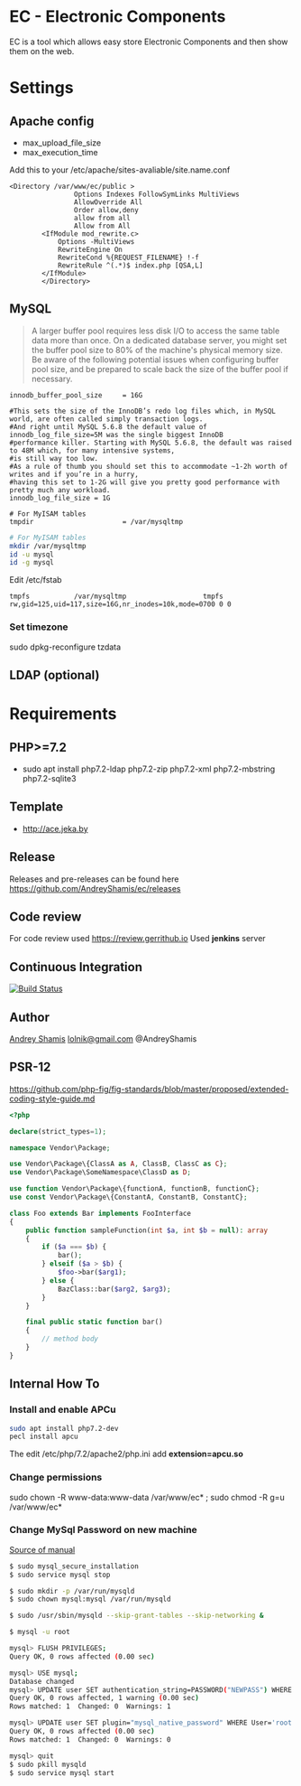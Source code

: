 # EC - Electronic Components
EC is a tool which allows easy store Electronic Components and then show them on the web. 

# Settings
## Apache config
- max_upload_file_size
- max_execution_time

Add this to your /etc/apache/sites-avaliable/site.name.conf
~~~ apacheconf
<Directory /var/www/ec/public >
                Options Indexes FollowSymLinks MultiViews
                AllowOverride All
                Order allow,deny
                allow from all
                Allow from All
        <IfModule mod_rewrite.c>
            Options -MultiViews
            RewriteEngine On
            RewriteCond %{REQUEST_FILENAME} !-f
            RewriteRule ^(.*)$ index.php [QSA,L]
        </IfModule>
        </Directory>
~~~

## MySQL

>A larger buffer pool requires less disk I/O to access the same table data more than once. On a dedicated database server, you might set the buffer pool size to 80% of the machine's physical memory size. Be aware of the following potential issues when configuring buffer pool size, and be prepared to scale back the size of the buffer pool if necessary.

~~~
innodb_buffer_pool_size     = 16G

#This sets the size of the InnoDB’s redo log files which, in MySQL world, are often called simply transaction logs. 
#And right until MySQL 5.6.8 the default value of innodb_log_file_size=5M was the single biggest InnoDB 
#performance killer. Starting with MySQL 5.6.8, the default was raised to 48M which, for many intensive systems, 
#is still way too low.
#As a rule of thumb you should set this to accommodate ~1-2h worth of writes and if you’re in a hurry, 
#having this set to 1-2G will give you pretty good performance with pretty much any workload.
innodb_log_file_size = 1G

# For MyISAM tables
tmpdir                      = /var/mysqltmp

~~~
~~~ bash
# For MyISAM tables
mkdir /var/mysqltmp
id -u mysql
id -g mysql
~~~
Edit /etc/fstab
~~~
tmpfs           /var/mysqltmp                   tmpfs rw,gid=125,uid=117,size=16G,nr_inodes=10k,mode=0700 0 0
~~~
### Set timezone
sudo dpkg-reconfigure tzdata

## LDAP (optional)

# Requirements
## PHP>=7.2
* sudo apt install php7.2-ldap php7.2-zip php7.2-xml php7.2-mbstring php7.2-sqlite3

## Template
* http://ace.jeka.by

## Release
Releases and pre-releases can be found here https://github.com/AndreyShamis/ec/releases

## Code review
For code review used https://review.gerrithub.io
Used **jenkins** server

## Continuous Integration
[![Build Status](http://werd.asuscomm.com/job/EC_pre_commit/)](http://werd.asuscomm.com/job/EC_pre_commit/)

## Author
[Andrey Shamis](https://github.com/AndreyShamis) lolnik@gmail.com
@AndreyShamis

## PSR-12
https://github.com/php-fig/fig-standards/blob/master/proposed/extended-coding-style-guide.md

~~~ php
<?php

declare(strict_types=1);

namespace Vendor\Package;

use Vendor\Package\{ClassA as A, ClassB, ClassC as C};
use Vendor\Package\SomeNamespace\ClassD as D;

use function Vendor\Package\{functionA, functionB, functionC};
use const Vendor\Package\{ConstantA, ConstantB, ConstantC};

class Foo extends Bar implements FooInterface
{
    public function sampleFunction(int $a, int $b = null): array
    {
        if ($a === $b) {
            bar();
        } elseif ($a > $b) {
            $foo->bar($arg1);
        } else {
            BazClass::bar($arg2, $arg3);
        }
    }

    final public static function bar()
    {
        // method body
    }
}
~~~

## Internal How To
### Install and enable APCu
~~~ bash
sudo apt install php7.2-dev
pecl install apcu
~~~
The edit /etc/php/7.2/apache2/php.ini add **extension=apcu.so**

### Change permissions
sudo chown -R www-data:www-data /var/www/ec* ; sudo chmod -R g=u /var/www/ec*

### Change MySql Password on new machine
[Source of manual](https://linuxconfig.org/how-to-reset-root-mysql-password-on-ubuntu-18-04-bionic-beaver-linux) 
~~~ bash
$ sudo mysql_secure_installation
$ sudo service mysql stop

$ sudo mkdir -p /var/run/mysqld
$ sudo chown mysql:mysql /var/run/mysqld

$ sudo /usr/sbin/mysqld --skip-grant-tables --skip-networking &

$ mysql -u root

mysql> FLUSH PRIVILEGES;
Query OK, 0 rows affected (0.00 sec)

mysql> USE mysql; 
Database changed
mysql> UPDATE user SET authentication_string=PASSWORD("NEWPASS") WHERE User='root';
Query OK, 0 rows affected, 1 warning (0.00 sec)
Rows matched: 1  Changed: 0  Warnings: 1

mysql> UPDATE user SET plugin="mysql_native_password" WHERE User='root';
Query OK, 0 rows affected (0.00 sec)
Rows matched: 1  Changed: 0  Warnings: 0

mysql> quit
$ sudo pkill mysqld
$ sudo service mysql start